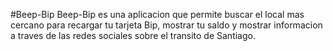 #Beep-Bip
Beep-Bip es una aplicacion que permite buscar el local mas cercano para recargar tu tarjeta Bip, mostrar tu saldo y mostrar informacion a traves de las redes sociales sobre el transito de Santiago.
